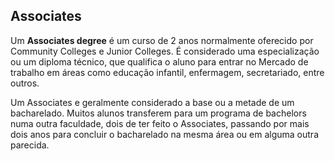 ## Associates

Um **Associates degree** é um curso de 2 anos normalmente oferecido por Community Colleges e Junior Colleges. É considerado uma especialização ou um diploma técnico, que qualifica o aluno para entrar no Mercado de trabalho em áreas como educação infantil, enfermagem, secretariado, entre outros.
 
Um Associates e geralmente considerado a base ou a metade de um bacharelado. Muitos alunos transferem para um programa de bachelors numa outra faculdade, dois de ter feito o Associates, passando por mais dois anos para concluir o bacharelado na mesma área ou em alguma outra parecida.
